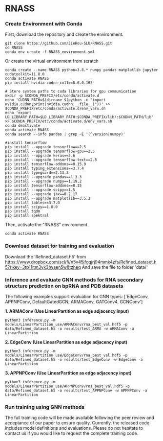 # RNASS



### Create Environment with Conda <a name="Setup_Environment"></a>
First, download the repository and create the environment.
```
git clone https://github.com/JieHou-SLU/RNASS.git
cd RNASS
conda env create -f RNASS_environment.yml
```

Or create the virtual environment from scratch

```
conda create --name RNASS python=3.8.* numpy pandas matplotlib jupyter cudatoolkit=11.8.0 
conda activate RNASS
pip install nvidia-cudnn-cu11==8.6.0.163

# Store system paths to cuda libraries for gpu communication
mkdir -p $CONDA_PREFIX/etc/conda/activate.d
echo 'CUDNN_PATH=$(dirname $(python -c "import nvidia.cudnn;print(nvidia.cudnn.__file__)"))' >> $CONDA_PREFIX/etc/conda/activate.d/env_vars.sh
echo 'export LD_LIBRARY_PATH=$LD_LIBRARY_PATH:$CONDA_PREFIX/lib/:$CUDNN_PATH/lib' >> $CONDA_PREFIX/etc/conda/activate.d/env_vars.sh
conda deactivate 
conda activate RNASS
conda search --info pandas | grep -E '(^version|numpy)'

#install tensorflow
pip install --upgrade tensorflow==2.5
pip install --upgrade tensorflow-gpu==2.5
pip install --upgrade keras==2.6
pip install --upgrade tensorflow-text==2.5
pip install tensorflow-addons==0.15.0
pip install typing_extensions==3.7.4
pip install typeguard==2.13.3
pip install --upgrade pandas==1.3.3
pip install --upgrade numpy==1.19.2
pip install tensorflow-addons==0.15
pip install --upgrade scipy==1.5
pip install --upgrade jax==0.2.17
pip install --upgrade matplotlib==3.5.3
pip install tables==3.7.0
pip install scipy==1.8.0
pip install tqdm
pip install spektral
```

Then, activate the "RNASS" environment 
```
conda activate RNASS
```


### Download dataset for training and evaluation <a name="Data_access"></a>
Download the 'Refined_dataset.h5' from https://www.dropbox.com/scl/fi/n5v45jfgqjrj94mmk4zfs/Refined_dataset.h5?rlkey=3tp11ltm3yk3bysen5w8tzheq 
And save the file to folder 'data/'

###  Inference and evaluate GNN methods for RNA secondary structure prediction on bpRNA and PDB datasets 

The following examples support evaluation for GNN types: ['EdgeConv, APPNPConv, DefaultGatedGCN, ARMAConv, GATConv4,  GCNConv']

**1. ARMAConv (Use LinearPartition as edge adjacency input)**
```
python3 inference.py -m models/LinearPartition_use/ARMAConv/rna_best_val.hdf5 -p data/Refined_dataset.h5 -o results/test_ARMA -w ARMAConv -a LinearPartition
```

**2. EdgeConv (Use LinearPartition as edge adjacency input)**
```
python3 inference.py -m models/LinearPartition_use/EdgeConv/rna_best_val.hdf5 -p data/Refined_dataset.h5 -o results/test_EdgeConv -w EdgeConv -a LinearPartition
```

**3. APPNPConv (Use LinearPartition as edge adjacency input)**
```
python3 inference.py -m models/LinearPartition_use/APPNPConv/rna_best_val.hdf5 -p data/Refined_dataset.h5 -o results/test_APPNPConv -w APPNPConv -a LinearPartition
```

### Run training using GNN methods
The full training code will be made available following the peer review and acceptance of our paper to ensure quality. Currently, the released code includes model definitions and evaluations. Please do not hesitate to contact us if you would like to request the complete training code.
